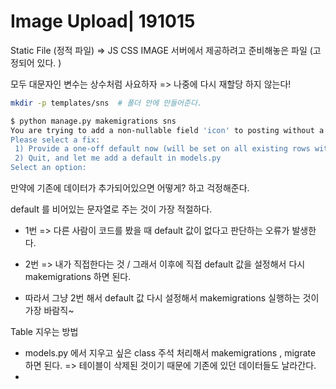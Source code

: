 # Image Upload| 191015



Static File (정적 파일) => JS CSS IMAGE 서버에서 제공하려고 준비해놓은 파일 (고정되어 있다. )



모두 대문자인 변수는 상수처럼 사요하자 => 나중에 다시 재할당 하지 않는다! 



```bash
mkdir -p templates/sns  # 폴더 안에 만들어준다. 
```





```bash
$ python manage.py makemigrations sns
You are trying to add a non-nullable field 'icon' to posting without a default; we can't do that (the database needs something to populate existing rows).
Please select a fix:
 1) Provide a one-off default now (will be set on all existing rows with a null value for this column)
 2) Quit, and let me add a default in models.py
Select an option:
```

만약에 기존에 데이터가 추가되어있으면 어떻게? 하고 걱정해준다. 

default 를 비어있는 문자열로 주는 것이 가장 적절하다. 

* 1번 => 다른 사람이 코드를 봤을 때 default 값이 없다고 판단하는 오류가 발생한다. 

* 2번 => 내가 직접한다는 것 / 그래서 이후에 직접 default 값을 설정해서 다시 makemigrations 하면 된다. 
* 따라서 그냥 2번 해서 default 값 다시 설정해서  makemigrations 실행하는 것이 가장 바람직~ 



Table 지우는 방법 

* models.py 에서 지우고 싶은 class 주석 처리해서  makemigrations , migrate 하면 된다. => 테이블이 삭제된 것이기 때문에 기존에 있던 데이터들도 날라간다. 
* 
